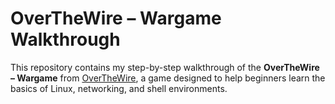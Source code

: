 # OverTheWire – Wargame Walkthrough

This repository contains my step-by-step walkthrough of the **OverTheWire – Wargame** from [OverTheWire](https://overthewire.org/wargames/), a game designed to help beginners learn the basics of Linux, networking, and shell environments.

